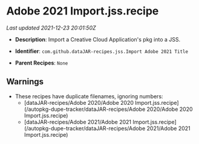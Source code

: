 # Adobe 2021 Import.jss.recipe

_Last updated 2021-12-23 20:01:50Z_

- **Description**: Import a Creative Cloud Application's pkg into a JSS.

- **Identifier**: `com.github.dataJAR-recipes.jss.Import Adobe 2021 Title`

- **Parent Recipes**: `None`


## Warnings

- These recipes have duplicate filenames, ignoring numbers:
    - [dataJAR-recipes/Adobe 2020/Adobe 2020 Import.jss.recipe](/autopkg-dupe-tracker/dataJAR-recipes/Adobe 2020/Adobe 2020 Import.jss.recipe)
    - [dataJAR-recipes/Adobe 2021/Adobe 2021 Import.jss.recipe](/autopkg-dupe-tracker/dataJAR-recipes/Adobe 2021/Adobe 2021 Import.jss.recipe)